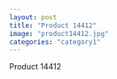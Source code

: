 ```yaml
---
layout: post
title: "Product 14412"
image: "product14412.jpg"
categories: "category1"
---
```

Product 14412
